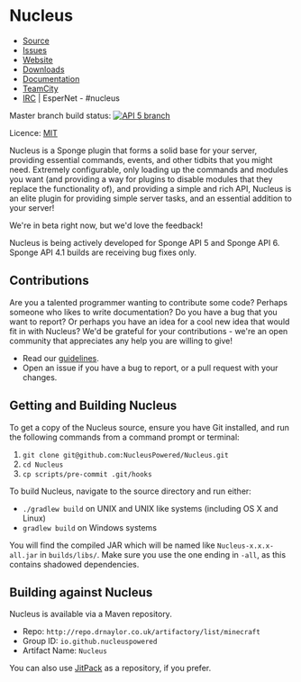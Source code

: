 Nucleus
====

* [Source]
* [Issues]
* [Website]
* [Downloads]
* [Documentation]
* [TeamCity]
* [IRC] | EsperNet - #nucleus

Master branch build status:  [![API 5 branch](https://img.shields.io/travis/NucleusPowered/Nucleus/sponge-api/5.svg?style=flat-square)](https://travis-ci.org/NucleusPowered/Nucleus)

Licence: [MIT](LICENSE.md)

Nucleus is a Sponge plugin that forms a solid base for your server, providing essential commands, events, and other
tidbits that you might need. Extremely configurable, only loading up the commands and modules you want (and providing a way for
plugins to disable modules that they replace the functionality of), and providing a simple and rich API, Nucleus is an
elite plugin for providing simple server tasks, and an essential addition to your server!
 
We're in beta right now, but we'd love the feedback!

Nucleus is being actively developed for Sponge API 5 and Sponge API 6. Sponge API 4.1 builds are receiving bug fixes only.  

## Contributions

Are you a talented programmer wanting to contribute some code? Perhaps someone who likes to write documentation? Do you 
have a bug that you want to report? Or perhaps you have an idea for a cool new idea that would fit in with Nucleus? We'd
be grateful for your contributions - we're an open community that appreciates any help you are willing to give!

* Read our [guidelines].
* Open an issue if you have a bug to report, or a pull request with your changes.

## Getting and Building Nucleus

To get a copy of the Nucleus source, ensure you have Git installed, and run the following commands from a command prompt
or terminal:

1. `git clone git@github.com:NucleusPowered/Nucleus.git`
2. `cd Nucleus`
3. `cp scripts/pre-commit .git/hooks`

To build Nucleus, navigate to the source directory and run either:

* `./gradlew build` on UNIX and UNIX like systems (including OS X and Linux)
* `gradlew build` on Windows systems

You will find the compiled JAR which will be named like `Nucleus-x.x.x-all.jar` in `builds/libs/`. Make sure you use the
one ending in `-all`, as this contains shadowed dependencies.

## Building against Nucleus

Nucleus is available via a Maven repository.

* Repo: `http://repo.drnaylor.co.uk/artifactory/list/minecraft`
* Group ID: `io.github.nucleuspowered`
* Artifact Name: `Nucleus`

You can also use [JitPack](https://jitpack.io/#NucleusPowered/Nucleus) as a repository, if you prefer.

[Source]: https://github.com/NucleusPowered/Nucleus
[Issues]: https://github.com/NucleusPowered/Nucleus/issues
[Downloads]: https://github.com/NucleusPowered/Nucleus/releases
[Website]: http://nucleuspowered.org/
[Documentation]: http://nucleuspowered.org/docs
[guidelines]: Contributing.md
[TeamCity]: https://teamcity.drnaylor.co.uk/project.html?projectId=QuickStart&tab=projectOverview
[IRC]: http://esper.net/publicirc.php
